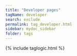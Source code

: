 ```yaml
---
title: "Developer pages"
tagName: developer
search: exclude
permalink: tag_developer.html
sidebar: mydoc_sidebar
folder: tags
---
```

{% include taglogic.html %}

